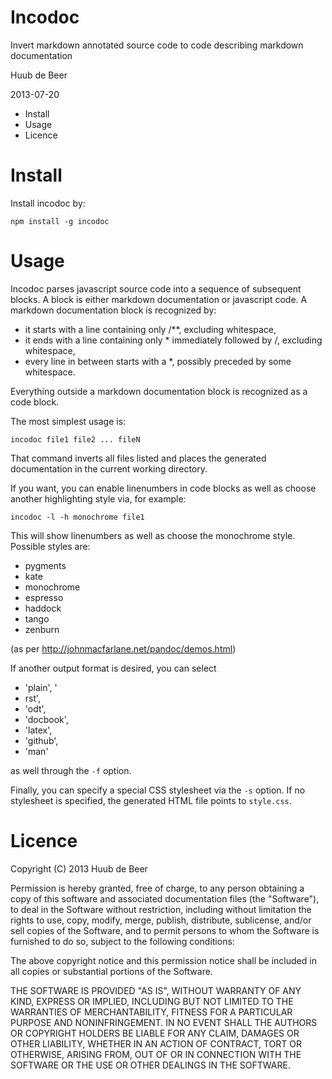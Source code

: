 Incodoc
=======

Invert markdown annotated source code to code describing markdown documentation

Huub de Beer 

2013-07-20

-   Install
-   Usage
-   Licence

Install
=======

Install incodoc by:

~~~~ {.bash}
npm install -g incodoc
~~~~

Usage
=====

Incodoc parses javascript source code into a sequence of subsequent blocks. A block is
either markdown documentation or javascript code. A markdown documentation
block is recognized by:

-   it starts with a line containing only /\*\*, excluding whitespace,
-   it ends with a line containing only \* immediately followed by /, excluding
    whitespace,
-   every line in between starts with a \*, possibly preceded by some whitespace.
    
Everything outside a markdown documentation block is recognized as a code
block.

The most simplest usage is:

~~~~ {.bash}
incodoc file1 file2 ... fileN
~~~~

That command inverts all files listed and places the generated documentation in the current working directory.

If you want, you can enable linenumbers in code blocks as well as choose another highlighting style via, for example:

~~~~ {.bash}
incodoc -l -h monochrome file1
~~~~

This will show linenumbers as well as choose the monochrome style. Possible styles are:

-   pygments
-   kate
-   monochrome
-   espresso
-   haddock
-   tango
-   zenburn

(as per http://johnmacfarlane.net/pandoc/demos.html)

If another output format is desired, you can select

-   'plain', '
-   rst',
-   'odt',
-   'docbook',
-   'latex',
-   'github',
-   'man'

as well through the `-f` option.

Finally, you can specify a special CSS stylesheet via the `-s` option. If no stylesheet is specified, the generated HTML file points to `style.css`.


Licence
=======

Copyright (C) 2013 Huub de Beer

Permission is hereby granted, free of charge, to any person obtaining a copy of this software and associated documentation files (the "Software"), to deal in the Software without restriction, including without limitation the rights to use, copy, modify, merge, publish, distribute, sublicense, and/or sell copies of the Software, and to permit persons to whom the Software is furnished to do so, subject to the following conditions:

The above copyright notice and this permission notice shall be included in all copies or substantial portions of the Software.

THE SOFTWARE IS PROVIDED "AS IS", WITHOUT WARRANTY OF ANY KIND, EXPRESS OR IMPLIED, INCLUDING BUT NOT LIMITED TO THE WARRANTIES OF MERCHANTABILITY, FITNESS FOR A PARTICULAR PURPOSE AND NONINFRINGEMENT. IN NO EVENT SHALL THE AUTHORS OR COPYRIGHT HOLDERS BE LIABLE FOR ANY CLAIM, DAMAGES OR OTHER LIABILITY, WHETHER IN AN ACTION OF CONTRACT, TORT OR OTHERWISE, ARISING FROM, OUT OF OR IN CONNECTION WITH THE SOFTWARE OR THE USE OR OTHER DEALINGS IN THE SOFTWARE.

